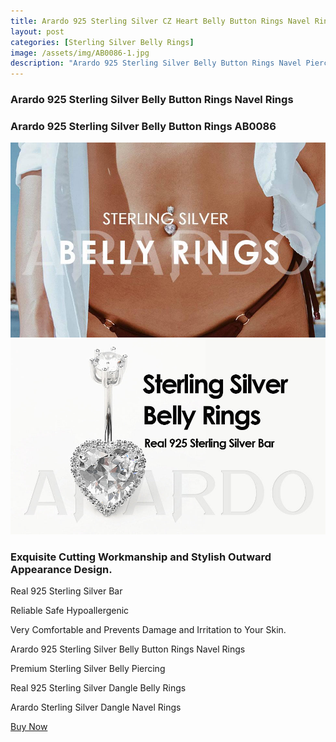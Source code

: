 ```yaml
---
title: Arardo 925 Sterling Silver CZ Heart Belly Button Rings Navel Rings Piercing AB0086
layout: post
categories: [Sterling Silver Belly Rings]
image: /assets/img/AB0086-1.jpg
description: "Arardo 925 Sterling Silver Belly Button Rings Navel Piercing Rings AB0086"
---
```


### Arardo 925 Sterling Silver Belly Button Rings Navel Rings

### Arardo 925 Sterling Silver Belly Button Rings AB0086
<img src= "/assets/img/AB0086-2.jpg">

<img src= "/assets/img/AB0086-3.jpg">

### Exquisite Cutting Workmanship and Stylish Outward Appearance Design.

Real 925 Sterling Silver Bar

Reliable Safe Hypoallergenic

Very Comfortable and Prevents Damage and Irritation to Your Skin.


Arardo 925 Sterling Silver Belly Button Rings Navel Rings

Premium Sterling Silver Belly Piercing

Real 925 Sterling Silver Dangle Belly Rings

Arardo Sterling Silver Dangle Navel Rings

[Buy Now](https://www.arardo.com/products/arardo-14g-925-sterling-silver-cz-heart-belly-button-rings-navel-rings-piercing-jewelry-ab0086-1)
